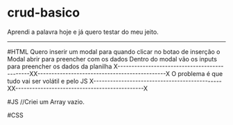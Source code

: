 # crud-basico
Aprendi a palavra hoje e já quero testar do meu jeito.
*******************************************************************************************


#HTML
Quero inserir um modal para quando clicar no botao de inserção o Modal abrir para preencher com os dados
Dentro do modal vão os inputs para preencher os dados da planilha
X----------------------------------------------XX----------------------------------------------X
O problema é que tudo vai ser volátil e pelo JS 
X----------------------------------------------XX----------------------------------------------X








#JS
//Criei um Array vazio.

















#CSS






